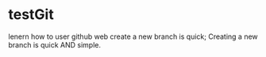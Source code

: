 # testGit
lenern how to user github web
create a new branch is quick;
Creating a new branch is quick AND simple.

